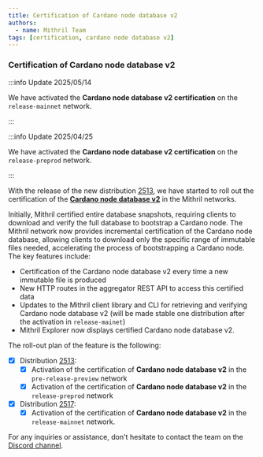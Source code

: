 ```yaml
---
title: Certification of Cardano node database v2
authors:
  - name: Mithril Team
tags: [certification, cardano node database v2]
---
```


### Certification of Cardano node database v2

:::info Update 2025/05/14

We have activated the **Cardano node database v2 certification** on the `release-mainnet` network.

:::

:::info Update 2025/04/25

We have activated the **Cardano node database v2 certification** on the `release-preprod` network.

:::

With the release of the new distribution [2513](https://github.com/input-output-hk/mithril/releases/tag/2513.0), we have started to roll out the certification of the [**Cardano node database v2**](https://mithril.network/doc/mithril/advanced/mithril-certification/cardano-node-database-v2/) in the Mithril networks.

Initially, Mithril certified entire database snapshots, requiring clients to download and verify the full database to bootstrap a Cardano node. The Mithril network now provides incremental certification of the Cardano node database, allowing clients to download only the specific range of immutable files needed, accelerating the process of bootstrapping a Cardano node. The key features include:

- Certification of the Cardano node database v2 every time a new immutable file is produced
- New HTTP routes in the aggregator REST API to access this certified data
- Updates to the Mithril client library and CLI for retrieving and verifying Cardano node database v2 (will be made stable one distribution after the activation in `release-mainet`)
- Mithril Explorer now displays certified Cardano node database v2.

The roll-out plan of the feature is the following:

- [x] Distribution [2513](https://github.com/input-output-hk/mithril/releases/tag/2513.0):
  - [x] Activation of the certification of **Cardano node database v2** in the `pre-release-preview` network
  - [x] Activation of the certification of **Cardano node database v2** in the `release-preprod` network
- [x] Distribution [2517](https://github.com/input-output-hk/mithril/releases/tag/2517.1):
  - [x] Activation of the certification of **Cardano node database v2** in the `release-mainnet` network.

For any inquiries or assistance, don't hesitate to contact the team on the [Discord channel](https://discord.gg/5kaErDKDRq).
